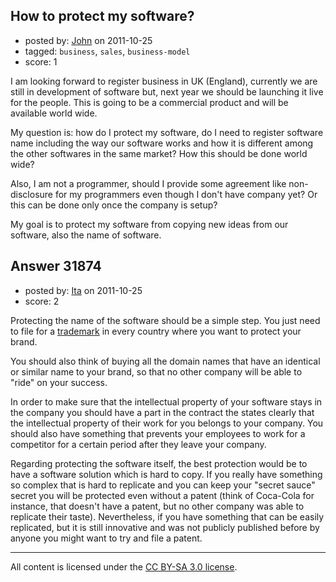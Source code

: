## How to protect my software?

- posted by: [John](https://stackexchange.com/users/-1/14019-john) on 2011-10-25
- tagged: `business`, `sales`, `business-model`
- score: 1

I am looking forward to register business in UK (England), currently we are still in development of software but, next year we should be launching it live for the people. This is going to be a commercial product and will be available world wide. 

My question is: how do I protect my software, do I need to register software name including the way our software works and how it is different among the other softwares in the same market? How this should be done world wide?

Also, I am not a programmer, should I provide some agreement like non-disclosure for my programmers even though I don't have company yet? Or this can be done only once the company is setup?

My goal is to protect my software from copying new ideas from our software, also the name of software. 


## Answer 31874

- posted by: [Ita](https://stackexchange.com/users/-1/13938-ita) on 2011-10-25
- score: 2

<p>Protecting the name of the software should be a simple step. You just need to file for a <a href="http://en.wikipedia.org/wiki/Trademark" rel="nofollow">trademark</a> in every country where you want to protect your brand.</p>

<p>You should also think of buying all the domain names that have an identical or similar name to your brand, so that no other company will be able to "ride" on your success.</p>

<p>In order to make sure that the intellectual property of your software stays in the company you should have a part in the contract the states clearly that the intellectual property of their work for you belongs to your company. You should also have something that prevents your employees to work for a competitor for a certain period after they leave your company.</p>

<p>Regarding protecting the software itself, the best protection would be to have a software solution which is hard to copy. If you really have something so complex that is hard to replicate and you can keep your "secret sauce" secret you will be protected even without a patent (think of Coca-Cola for instance, that doesn't have a patent, but no other company was able to replicate their taste). Nevertheless, if you have something that can be easily replicated, but it is still innovative and was not publicly published before by anyone you might want to try and file a patent.</p>




---

All content is licensed under the [CC BY-SA 3.0 license](https://creativecommons.org/licenses/by-sa/3.0/).
